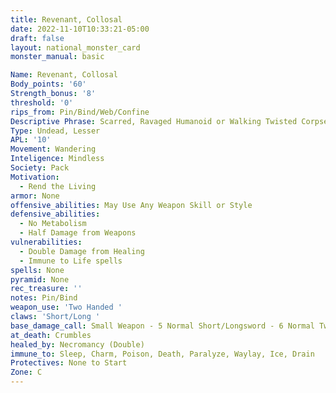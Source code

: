 ```yaml
---
title: Revenant, Collosal
date: 2022-11-10T10:33:21-05:00
draft: false
layout: national_monster_card
monster_manual: basic

Name: Revenant, Collosal
Body_points: '60'
Strength_bonus: '8'
threshold: '0'
rips_from: Pin/Bind/Web/Confine
Descriptive Phrase: Scarred, Ravaged Humanoid or Walking Twisted Corpse
Type: Undead, Lesser
APL: '10'
Movement: Wandering
Inteligence: Mindless
Society: Pack
Motivation: 
  - Rend the Living
armor: None
offensive_abilities: May Use Any Weapon Skill or Style
defensive_abilities: 
  - No Metabolism 
  - Half Damage from Weapons
vulnerabilities: 
  - Double Damage from Healing 
  - Immune to Life spells
spells: None
pyramid: None
rec_treasure: ''
notes: Pin/Bind
weapon_use: 'Two Handed '
claws: 'Short/Long '
base_damage_call: Small Weapon - 5 Normal Short/Longsword - 6 Normal Two Handed - 11 Normal
at_death: Crumbles
healed_by: Necromancy (Double)
immune_to: Sleep, Charm, Poison, Death, Paralyze, Waylay, Ice, Drain
Protectives: None to Start
Zone: C
---
```

